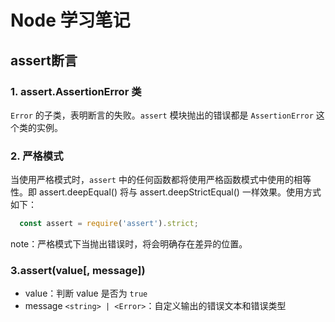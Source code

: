 # Node 学习笔记

## assert断言

### 1. assert.AssertionError 类

`Error` 的子类，表明断言的失败。`assert` 模块抛出的错误都是 `AssertionError` 这个类的实例。

### 2. 严格模式

当使用严格模式时，`assert` 中的任何函数都将使用严格函数模式中使用的相等性。即 assert.deepEqual() 将与 assert.deepStrictEqual() 一样效果。使用方式如下：

```js
  const assert = require('assert').strict;
```

note：严格模式下当抛出错误时，将会明确存在差异的位置。

### 3.assert(value[, message])

* value：判断 value 是否为 `true`
* message `<string> | <Error>`：自定义输出的错误文本和错误类型
